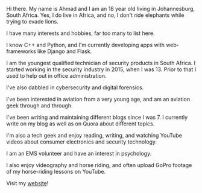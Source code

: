 Hi there. My name is Ahmad and I am an 18 year old living in Johannesburg, South Africa. Yes, I do live in Africa, and no, I don't ride elephants while trying to evade lions.

I have many interests and hobbies, far too many to list here.

I know C++ and Python, and I'm currently developing apps with web-frameworks like Django and Flask.

I am the youngest qualified technician of security products in South Africa. I started working in the security industry in 2015, when I was 13. Prior to that I used to help out in office administration.

I've also dabbled in cybersecurity and digital forensics.

I've been interested in aviation from a very young age, and am an aviation geek through and through.

I've been writing and maintaining different blogs since I was 7. I currently write on my blog as well as on Quora about different topics.

I'm also a tech geek and enjoy reading, writing, and watching YouTube videos about consumer electronics and security technology.

I am an EMS volunteer and have an interest in psychology.

I also enjoy videography and horse riding, and often upload GoPro footage of my horse-riding lessons on YouTube.

Visit my [website](https://ahmadmuhammad.co.za)!
